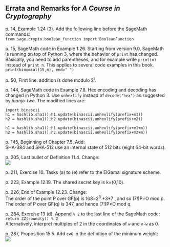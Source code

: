 ## Errata and Remarks for *A Course in Cryptography*

p. 14, Example 1.24 (3). Add the following line before the SageMath commands:  
`from sage.crypto.boolean_function import BooleanFunction`

p. 15, SageMath code in Example 1.26. Starting from version 9.0, SageMath is running on top of Python 3, where the behavior of `print` has changed. Basically, you need to add parentheses, and for example write `print(n)` instead of `print n`. This applies to several code examples in this book.  
`print(binomial(15,n), end=" ")`  

p. 50, First line: addition is done modulo 2<sup>l</sup>.  

p. 144, SageMath code in Example 7.8. Hex encoding and decoding has changed in Python 3. Use `unhexlify` instead of `decode("hex")` as suggested by *juanjo-two*. The modified lines are: 
```
import binascii
h1 = hashlib.sha1();h1.update(binascii.unhexlify(prefix+m1))
h2 = hashlib.sha1();h2.update(binascii.unhexlify(prefix+m2))

h1 = hashlib.sha1();h1.update(binascii.unhexlify(prefix+m1+m))
h2 = hashlib.sha1();h2.update(binascii.unhexlify(prefix+m2+m))
```

p. 145, Beginning of Chapter 7.5. Add:   
SHA-384 and SHA-512 use an internal state of 512 bits (eight 64-bit words).

p. 205, Last bullet of Definition 11.4. Change:   
 <img src="https://render.githubusercontent.com/render/math?math=m\in\mathbb{Z}_{N}^*">
 
p. 211, Exercise 10. Tasks (a) to (e) refer to the ElGamal signature scheme.  

p. 223, Example 12.19. The shared secret key is k=(0,10).

p. 226, End of Example 12.23. Change:  
The order of the point P over GF(p) is 168=2<sup>3</sup> \*3\*7 , and so (7!)P=O mod p. The order of P over GF(q) is 347, and hence (7!)P≠O mod q. 

p. 284, Exercise 13 (d). Append `% 2` to the last line of the SageMath code:  
`return ZZ(round(y)) % 2`  
Alternatively, interpret multiples of 2 in the coordinates of `w` and `v-w` as 0.

p. 287, Proposition 15.5. Add `c≠O` in the definition of the minimum weight:  
<img src="https://render.githubusercontent.com/render/math?math=\min_{c \in C,\,c \neq 0\, } wt(c)">
